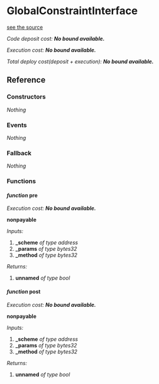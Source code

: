 # GlobalConstraintInterface
[see the source](https://github.com/daostack/daostack/tree/master/contracts/globalConstraints/GlobalConstraintInterface.sol)

*Code deposit cost: **No bound available.***

*Execution cost: **No bound available.***

*Total deploy cost(deposit + execution): **No bound available.***

> 

## Reference
### Constructors
*Nothing*
### Events
*Nothing*
### Fallback
*Nothing*
### Functions
#### *function* pre

*Execution cost: **No bound available.***

**nonpayable**

*Inputs:*

1. **_scheme** *of type address*
2. **_params** *of type bytes32*
3. **_method** *of type bytes32*

*Returns:*

1. **unnamed** *of type bool*


#### *function* post

*Execution cost: **No bound available.***

**nonpayable**

*Inputs:*

1. **_scheme** *of type address*
2. **_params** *of type bytes32*
3. **_method** *of type bytes32*

*Returns:*

1. **unnamed** *of type bool*


